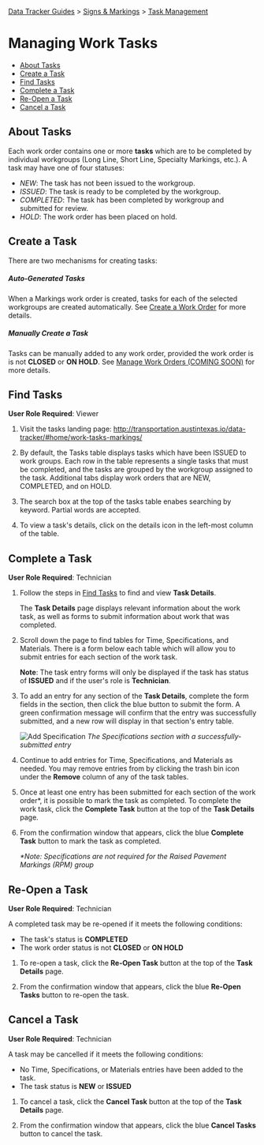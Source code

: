 [Data Tracker Guides](./) > [Signs & Markings](/signs_markings#signs-and-markings-data-tracker-user-guides) > [Task Management](task_management.md)

# Managing Work Tasks

- [About Tasks](#about-tasks)
- [Create a Task](#create-a-task)
- [Find Tasks](#find-tasks)
- [Complete a Task](#complete-a-task)
- [Re-Open a Task](#re-open-a-task)
- [Cancel a Task](#cancel-a-task)

## About Tasks

Each work order contains one or more **tasks** which are to be completed by individual workgroups (Long Line, Short Line, Specialty Markings, etc.). A task may have one of four statuses:

- *NEW*: The task has not been issued to the workgroup.
- *ISSUED*: The task is ready to be completed by the workgroup.
- *COMPLETED*: The task has been completed by workgroup and submitted for review.
- *HOLD*: The work order has been placed on hold.

## Create a Task

There are two mechanisms for creating tasks:

##### Auto-Generated Tasks
When a Markings work order is created, tasks for each of the selected workgroups are created automatically. See [Create a Work Order](create_work_order_non_tech.md) for more details.

##### Manually Create a Task
Tasks can be manually added to any work order, provided the work order is is not **CLOSED** or **ON HOLD**. See [Manage Work Orders (COMING SOON)](#TODO) for more details.


## Find Tasks

**User Role Required**: Viewer

1. Visit the tasks landing page: http://transportation.austintexas.io/data-tracker/#home/work-tasks-markings/

2. By default, the Tasks table displays tasks which have been ISSUED to work groups. Each row in the table represents a single tasks that must be completed, and the tasks are grouped by the workgroup assigned to the task. Additional tabs display work orders that are NEW, COMPLETED, and on HOLD.

3. The search box at the top of the tasks table enabes searching by keyword. Partial words are accepted.

4. To view a task's details, click on the details icon in the left-most column of the table.

## Complete a Task

**User Role Required**: Technician

1. Follow the steps in [Find Tasks](#find-tasks) to find and view **Task Details**.

    The **Task Details** page displays relevant information about the work task, as well as forms to submit information about work that was completed.

2. Scroll down the page to find tables for Time, Specifications, and Materials. There is a form below each table which will allow you to submit entries for each section of the work task. 

    **Note**: The task entry forms will only be displayed if the task has status of **ISSUED** and if the user's role is **Technician**.

3. To add an entry for any section of the **Task Details**, complete the form fields in the section, then click the blue button to submit the form. A green confirmation message will confirm that the entry was successfully submitted, and a new row will display in that section's entry table.

    ![Add Specification](https://raw.githubusercontent.com/cityofaustin/data-tracker-guides/master/images/add_specification.png)
    *The Specifications section with a successfully-submitted entry*

4. Continue to add entries for Time, Specifications, and Materials as needed. You may remove entries from by clicking the trash bin icon under the **Remove** column of any of the task tables.

5. Once at least one entry has been submitted for each section of the work order\*, it is possible to mark the task as completed. To complete the work task, click the **Complete Task** button at the top of the **Task Details** page.

6. From the confirmation window that appears, click the blue **Complete Task** button to mark the task as completed.

    *\*Note: Specifications are not required for the Raised Pavement Markings (RPM) group*

## Re-Open a Task

**User Role Required**: Technician

A completed task may be re-opened if it meets the following conditions:

- The task's status is **COMPLETED**
- The work order status is not **CLOSED** or **ON HOLD**

1. To re-open a task, click the **Re-Open Task** button at the top of the **Task Details** page.

2. From the confirmation window that appears, click the blue **Re-Open Tasks** button to re-open the task.

## Cancel a Task

**User Role Required**: Technician

A task may be cancelled if it meets the following conditions:

- No Time, Specifications, or Materials entries have been added to the task.
- The task status is **NEW** or **ISSUED**

1. To cancel a task, click the **Cancel Task** button at the top of the **Task Details** page.

2. From the confirmation window that appears, click the blue **Cancel Tasks** button to cancel the task.













